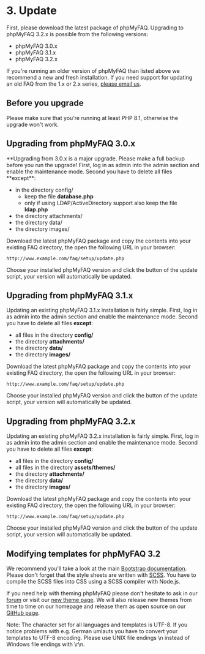 # 3. Update

First, please download the latest package of phpMyFAQ. Upgrading to phpMyFAQ 3.2.x is possible from the following
versions:

- phpMyFAQ 3.0.x
- phpMyFAQ 3.1.x
- phpMyFAQ 3.2.x

If you're running an older version of phpMyFAQ than listed above we recommend a new and fresh installation. If you need
support for updating an old FAQ from the 1.x or 2.x series, [please email us](thorsten_AT_phpmyfaq_DOT_de).

## Before you upgrade

Please make sure that you're running at least PHP 8.1, otherwise the upgrade won't work.

## Upgrading from phpMyFAQ 3.0.x

**Upgrading from 3.0.x is a major upgrade. Please make a full backup before you run the upgrade! First, log in as admin
into the admin section and enable the maintenance mode. Second you have to delete all files **except\*\*:

- in the directory config/
  - keep the file **database.php**
  - only if using LDAP/ActiveDirectory support also keep the file **ldap.php**
- the directory attachments/
- the directory data/
- the directory images/

Download the latest phpMyFAQ package and copy the contents into your existing FAQ directory, the open the following
URL in your browser:

`http://www.example.com/faq/setup/update.php`

Choose your installed phpMyFAQ version and click the button of the update script, your version will automatically be
updated.

## Upgrading from phpMyFAQ 3.1.x

Updating an existing phpMyFAQ 3.1.x installation is fairly simple. First, log in as admin into the admin section and
enable the maintenance mode. Second you have to delete all files **except**:

- all files in the directory **config/**
- the directory **attachments/**
- the directory **data/**
- the directory **images/**

Download the latest phpMyFAQ package and copy the contents into your existing FAQ directory, the open the following
URL in your browser:

`http://www.example.com/faq/setup/update.php`

Choose your installed phpMyFAQ version and click the button of the update script, your version will automatically be
updated.

## Upgrading from phpMyFAQ 3.2.x

Updating an existing phpMyFAQ 3.2.x installation is fairly simple. First, log in as admin into the admin section and
enable the maintenance mode. Second you have to delete all files **except**:

- all files in the directory **config/**
- all files in the directory **assets/themes/**
- the directory **attachments/**
- the directory **data/**
- the directory **images/**

Download the latest phpMyFAQ package and copy the contents into your existing FAQ directory, the open the following
URL in your browser:

`http://www.example.com/faq/setup/update.php`

Choose your installed phpMyFAQ version and click the button of the update script, your version will automatically be
updated.

## Modifying templates for phpMyFAQ 3.2

We recommend you'll take a look at the main [Bootstrap documentation](https://getbootstrap.com/). Please don't forget
that the style sheets are written with [SCSS](https://sass-lang.com/). You have to compile the SCSS files into CSS using
a SCSS compiler with Node.js.

If you need help with theming phpMyFAQ please don't hesitate to ask in our [forum](https://forum.phpmyfaq.de/) or visit
our [new theme page](https://www.phpmyfaq.de/themes). We will also release new themes from time to time on our homepage
and release them as open source on our [GitHub page](https://github.com/phpMyFAQ/).

Note: The character set for all languages and templates is UTF-8. If you notice problems with e.g. German umlauts you
have to convert your templates to UTF-8 encoding. Please use UNIX file endings \n instead of Windows file endings with
\r\n.

